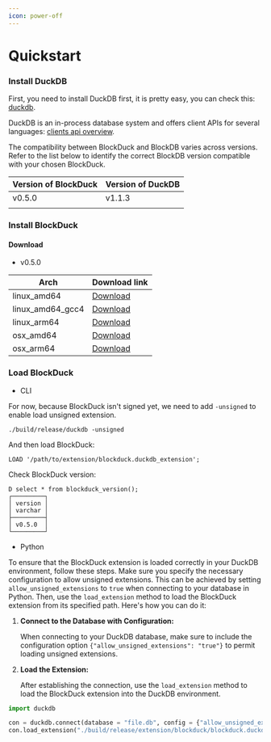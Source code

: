 ```yaml
---
icon: power-off
---
```


# Quickstart

### Install DuckDB

First, you need to install DuckDB first, it is pretty easy, you can check this: [duckdb](https://duckdb.org/docs/installation/?version=stable\&environment=cli\&platform=macos\&download_method=package_manager).

DuckDB is an in-process database system and offers client APIs for several languages: [clients api overview](https://duckdb.org/docs/api/overview).

The compatibility between BlockDuck and BlockDB varies across versions. Refer to the list below to identify the correct BlockDB version compatible with your chosen BlockDuck.

| Version of BlockDuck | Version of DuckDB |
| -------------------- | ----------------- |
| v0.5.0               | v1.1.3            |
|                      |                   |

### Install BlockDuck

#### Download

* v0.5.0

| Arch               | Download link                                                                                  |
| ------------------ | ---------------------------------------------------------------------------------------------- |
| linux\_amd64       | [Download](https://github.com/luohaha/BlockDuck/actions/runs/13072373614/artifacts/2516580766) |
| linux\_amd64\_gcc4 | [Download](https://github.com/luohaha/BlockDuck/actions/runs/13072373614/artifacts/2516579944) |
| linux\_arm64       | [Download](https://github.com/luohaha/BlockDuck/actions/runs/13072373614/artifacts/2516584526) |
| osx\_amd64         | [Download](https://github.com/luohaha/BlockDuck/actions/runs/13072373614/artifacts/2516542999) |
| osx\_arm64         | [Download](https://github.com/luohaha/BlockDuck/actions/runs/13072373614/artifacts/2516544254) |



### Load BlockDuck

* CLI

For now, because BlockDuck isn't signed yet, we need to add `-unsigned` to enable load unsigned extension.

```
./build/release/duckdb -unsigned
```

And then load BlockDuck:

```
LOAD '/path/to/extension/blockduck.duckdb_extension';
```

Check BlockDuck version:

```
D select * from blockduck_version();
┌─────────┐
│ version │
│ varchar │
├─────────┤
│ v0.5.0  │
└─────────┘
```

* Python

To ensure that the BlockDuck extension is loaded correctly in your DuckDB environment, follow these steps. Make sure you specify the necessary configuration to allow unsigned extensions. This can be achieved by setting `allow_unsigned_extensions` to `true` when connecting to your database in Python. Then, use the `load_extension` method to load the BlockDuck extension from its specified path. Here's how you can do it:

1.  **Connect to the Database with Configuration:**

    When connecting to your DuckDB database, make sure to include the configuration option `{"allow_unsigned_extensions": "true"}` to permit loading unsigned extensions.
2.  **Load the Extension:**

    After establishing the connection, use the `load_extension` method to load the BlockDuck extension into the DuckDB environment.

```python
import duckdb

con = duckdb.connect(database = "file.db", config = {"allow_unsigned_extensions": "true"})
con.load_extension("./build/release/extension/blockduck/blockduck.duckdb_extension")
```

